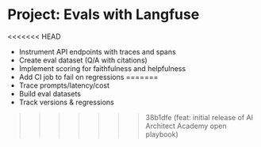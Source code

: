 # Project: Evals with Langfuse
<<<<<<< HEAD

- Instrument API endpoints with traces and spans
- Create eval dataset (Q/A with citations)
- Implement scoring for faithfulness and helpfulness
- Add CI job to fail on regressions
=======
- Trace prompts/latency/cost
- Build eval datasets
- Track versions & regressions
>>>>>>> 38b1dfe (feat: initial release of AI Architect Academy open playbook)
